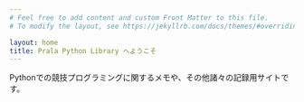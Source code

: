 ```yaml
---
# Feel free to add content and custom Front Matter to this file.
# To modify the layout, see https://jekyllrb.com/docs/themes/#overriding-theme-defaults

layout: home
title: Prala Python Library へようこそ
---
```



Pythonでの競技プログラミングに関するメモや、その他諸々の記録用サイトです。
